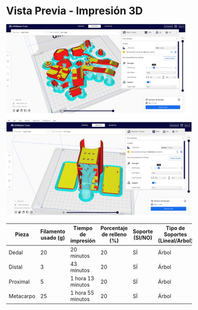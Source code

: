 # Vista Previa - Impresión 3D
![61](https://github.com/T0mmyoo4/FunBioIB/blob/main/Imagenes/61.jpg)
![62](https://github.com/T0mmyoo4/FunBioIB/blob/main/Imagenes/62.jpg)

| Pieza | Filamento usado (g) |Tiempo de impresión | Porcentaje de relleno (%) | Soporte (SI/NO) | Tipo de Soportes (Lineal/Arbol)| Base (SI/NO) |
| ----- | ---- | ---- | ----- | ---- | ---- | ---- |
| Dedal | 20 | 20 minutos | 20 | SÍ | Árbol | SÍ |
| Distal | 3 | 43 minutos | 20 | SÍ |Árbol | SÍ |
| Proximal | 5 | 1 hora 13 minutos | 20 | SÍ | Árbol| SÍ |
| Metacarpo | 25 | 1 hora 55 minutos | 20 | SÍ | Árbol | SÍ|
